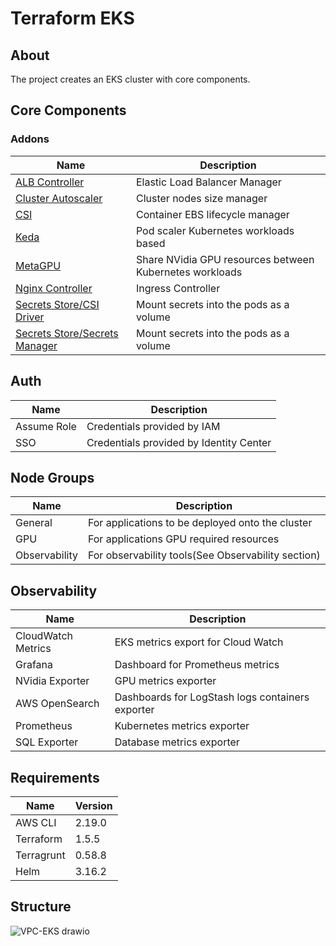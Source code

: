 # Terraform EKS

## About

The project creates an EKS cluster with core components.

## Core Components

### Addons

| Name                                                                                                                                                  | Description                                             |
|-------------------------------------------------------------------------------------------------------------------------------------------------------|---------------------------------------------------------|
| [ALB Controller](https://kubernetes-sigs.github.io/aws-load-balancer-controller/latest/)                                                              | Elastic Load Balancer Manager                           |
| [Cluster Autoscaler](https://github.com/kubernetes/autoscaler/tree/master/charts/cluster-autoscaler)                                                  | Cluster nodes size manager                              |
| [CSI](https://github.com/kubernetes-sigs/aws-ebs-csi-driver/tree/master/charts/aws-ebs-csi-driver)                                                    | Container EBS lifecycle manager                         |
| [Keda](https://github.com/kedacore/charts/tree/main/keda/templates)                                                                                   | Pod scaler Kubernetes workloads based                   |
| [MetaGPU](https://docs.nvidia.com/datacenter/cloud-native/gpu-operator/latest/amazon-eks.html)                                                        | Share NVidia GPU resources between Kubernetes workloads |
| [Nginx Controller](https://github.com/kubernetes/ingress-nginx/tree/main/charts/ingress-nginx)                                                        | Ingress Controller                                      |
| [Secrets Store/CSI Driver](https://github.com/kubernetes-sigs/secrets-store-csi-driver/tree/main/charts/secrets-store-csi-driver)                     | Mount secrets into the pods as a volume                 |
| [Secrets Store/Secrets Manager](https://github.com/aws/secrets-store-csi-driver-provider-aws/tree/main/charts/secrets-store-csi-driver-provider-aws)  | Mount secrets into the pods as a volume                 |

## Auth

| Name        | Description                             |
|-------------|-----------------------------------------|
| Assume Role | Credentials provided by IAM             |
| SSO         | Credentials provided by Identity Center |

## Node Groups

| Name           | Description                                        |
|----------------|----------------------------------------------------|
| General        | For applications to be deployed onto the cluster   |
| GPU            | For applications GPU required resources            |
| Observability  | For observability tools(See Observability section) |

## Observability

| Name               | Description                                      |
|--------------------|--------------------------------------------------|
| CloudWatch Metrics | EKS metrics export for Cloud Watch               |
| Grafana            | Dashboard for Prometheus metrics                 |
| NVidia Exporter    | GPU metrics exporter                             |
| AWS OpenSearch     | Dashboards for LogStash logs containers exporter |
| Prometheus         | Kubernetes metrics exporter                      |
| SQL Exporter       | Database metrics exporter                        |

## Requirements

| Name       | Version |
|------------|---------|
| AWS CLI    | 2.19.0  |
| Terraform  | 1.5.5   |
| Terragrunt | 0.58.8  |
| Helm       | 3.16.2  |

## Structure

![VPC-EKS drawio](https://github.com/user-attachments/assets/5e5c7b57-1c92-452e-b00e-41fe70a14023)

